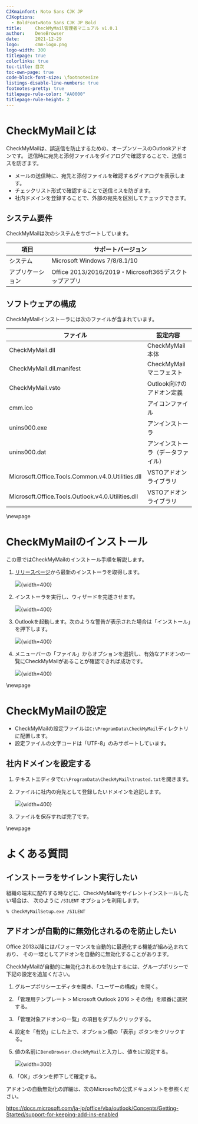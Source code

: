 ```yaml
---
CJKmainfont: Noto Sans CJK JP
CJKoptions:
  - BoldFont=Noto Sans CJK JP Bold
title:     CheckMyMail管理者マニュアル v1.0.1
author:    DeneBrowser
date:      2021-12-29
logo:      cmm-logo.png
logo-width: 300
titlepage: true
colorlinks: true
toc-title: 目次
toc-own-page: true
code-block-font-size: \footnotesize
listings-disable-line-numbers: true
footnotes-pretty: true
titlepage-rule-color: "AA0000"
titlepage-rule-height: 2
---
```


# CheckMyMailとは

CheckMyMailは、誤送信を防止するための、オープンソースのOutlookアドオンです。
送信時に宛先と添付ファイルをダイアログで確認することで、送信ミスを防ぎます。

 * メールの送信時に、宛先と添付ファイルを確認するダイアログを表示します。
 * チェックリスト形式で確認することで送信ミスを防ぎます。
 * 社内ドメインを登録することで、外部の宛先を区別してチェックできます。

## システム要件

CheckMyMailは次のシステムをサポートしています。

 | 項目             | サポートバージョン |
 | ---------------- | ------------------ |
 | システム         | Microsoft Windows 7/8/8.1/10 |
 | アプリケーション | Office 2013/2016/2019・Microsoft365デスクトップアプリ |

## ソフトウェアの構成

CheckMyMailインストーラには次のファイルが含まれています。

| ファイル                 |  設定内容                           |
| ------------------------ | ----------------------------------- |
| CheckMyMail.dll          | CheckMyMail本体                     |
| CheckMyMail.dll.manifest | CheckMyMailマニフェスト             |
| CheckMyMail.vsto         | Outlook向けのアドオン定義           |
| cmm.ico                  | アイコンファイル                    |
| unins000.exe             | アンインストーラ                    |
| unins000.dat             | アンインストーラ（データファイル）  |
| Microsoft.Office.Tools.Common.v4.0.Utilities.dll | VSTOアドオンライブラリ |
| Microsoft.Office.Tools.Outlook.v4.0.Utilities.dll | VSTOアドオンライブラリ |

\newpage

# CheckMyMailのインストール

この章ではCheckMyMailのインストール手順を解説します。

1. [リリースページ](https://github.com/DeneBrowser/CheckMyMail/releases/)から最新のインストーラを取得します。

   ![](download.png){width=400}

2. インストーラを実行し、ウィザードを完遂させます。

   ![](installer.png){width=400}

3. Outlookを起動します。次のような警告が表示された場合は「インストール」を押下します。

   ![](warning.png){width=400}

4. メニューバーの「ファイル」からオプションを選択し、有効なアドオンの一覧にCheckMyMailがあることが確認できれば成功です。

   ![](option.png){width=400}

\newpage

# CheckMyMailの設定

 * CheckMyMailの設定ファイルは`C:\ProgramData\CheckMyMail`ディレクトリに配置します。
 * 設定ファイルの文字コードは「UTF-8」のみサポートしています。

## 社内ドメインを設定する

 1. テキストエディタで`C:\ProgramData\CheckMyMail\trusted.txt`を開きます。

 2. ファイルに社内の宛先として登録したいドメインを追記します。

    ![](trusted.png){width=400}

 3. ファイルを保存すれば完了です。

\newpage

# よくある質問

## インストーラをサイレント実行したい

組織の端末に配布する時などに、CheckMyMailをサイレントインストールしたい場合は、
次のように `/SILENT` オプションを利用します。

```
% CheckMyMailSetup.exe /SILENT
```

## アドオンが自動的に無効化されるのを防止したい

Office 2013以降にはパフォーマンスを自動的に最適化する機能が組み込まれており、
その一環としてアドオンを自動的に無効化することがあります。

CheckMyMailが自動的に無効化されるのを防止するには、グループポリシーで下記の設定を追加ください。

 1. グループポリシーエディタを開き、「ユーザーの構成」を開く。

 2. 「管理用テンプレート > Microsoft Outlook 2016 > その他」を順番に選択する。

 3. 「管理対象アドオンの一覧」の項目をダブルクリックする。

 4. 設定を「有効」にした上で、オプション欄の「表示」ボタンをクリックする。

 5. 値の名前に`DeneBrowser.CheckMyMail`と入力し、値を`1`に設定する。

    ![](resiliency.png){width=300}

 6. 「OK」ボタンを押下して確定する。

アドオンの自動無効化の詳細は、次のMicrosoftの公式ドキュメントを参照ください。

https://docs.microsoft.com/ja-jp/office/vba/outlook/Concepts/Getting-Started/support-for-keeping-add-ins-enabled
